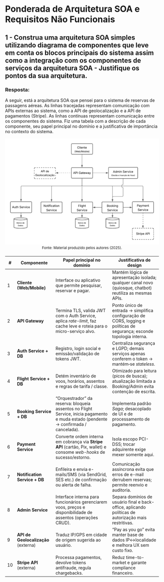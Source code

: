 # Ponderada de Arquitetura SOA e Requisitos Não Funcionais
## 1 - Construa uma arquitetura SOA simples utilizando diagrama de componentes que leve em conta os blocos principais do sistema assim como a integração com os componentes de serviços da arquitetura SOA - Justifique os pontos da sua arquitetura.

### Resposta:
A seguir, está a arquitetura SOA que pensei para o sistema de reservas de passagens aéreas. As linhas tracejadas representam comunicação com APIs externas ao sistema, como a API de geolocalização e a API de pagamentos (Stripe). As linhas contínuas representam comunicação entre os componentes do sistema.
Fiz uma tabela com a descrição de cada componente, seu papel principal no domínio e a justificativa de importância no contexto do sistema.
<div align="center">
<img src="./Arquitetura SOA.png" alt="Arquitetura SOA" /> <br>
<sup>Fonte: Material produzido pelos autores (2025).</sup>
</div>


| #  | Componente                          | Papel principal no domínio                                                                                                          | Justificativa de design                                                                                                |
| -- | ----------------------------------- | ----------------------------------------------------------------------------------------------------------------------------------- | ---------------------------------------------------------------------------------------------------------------------- |
| 1  | **Cliente (Web/Mobile)**            | Interface ou aplicativo que permite pesquisar, reservar e pagar.                                                         | Mantém lógica de apresentação isolada; qualquer canal novo (quiosque, chatbot) reutiliza as mesmas APIs.               |
| 2  | **API Gateway**                     | Termina TLS, valida JWT com o Auth Service, aplica *rate-limit*, faz cache leve e roteia para o micro-serviço alvo.                 | Ponto único de entrada → simplifica configuração de CORS, logging e políticas de segurança; esconde topologia interna. |
| 3  | **Auth Service + DB**               | Registro, login social e emissão/validação de tokens JWT.                                                                           | Centraliza segurança e LGPD; demais serviços apenas conferem o token → mantém‐se *stateless*.                          |
| 4  | **Flight Service + DB**             | Detém inventário de voos, horários, assentos e regras de tarifa / classe.                                                           | Otimizado para leitura (picos de busca); atualização limitada a Booking/Admin evita contenção de escrita.              |
| 5  | **Booking Service + DB**            | “Orquestrador” da reserva: bloqueia assentos no Flight Service, inicia pagamento e muda estado (pendente → confirmada / cancelada). | Implementa padrão *Saga*; desacoplado de UI e de processamento de pagamento.                                           |
| 6  | **Payment Service**                 | Converte ordem interna em cobrança via **Stripe API** (cartão, Pix, wallet) e consome *web-hooks* de sucesso/estorno.               | Isola escopo PCI-DSS; trocar adquirente exige mexer somente aqui.                                                      |
| 7  | **Notification Service + DB**       | Enfileira e envia e-mails/SMS (via SendGrid, SES etc.) de confirmação ou alerta de falha.                                           | Comunicação assíncrona evita que erros de e-mail derrubem reservas; permite reenvio e auditoria.                       |
| 8  | **Admin Service**                   | Interface interna para funcionários gerenciarem voos, preços e disponibilidade de assentos (operações CRUD).                        | Separa domínios de usuário final e back-office, aplicando políticas de autorização mais restritivas.                   |
| 9  | **API de Geolocalização** (externa) | Traduz IP/GPS em cidade de origem sugerida ao usuário.                                                                              | “Pay as you go” evita manter base de dados IP↔localidade e melhora UX sem custo fixo.                                  |
| 10 | **Stripe API** (externa)            | Processa pagamentos, devolve tokens antifraude, regula chargebacks.                                                                 | Reduz time-to-market e garante compliance financeiro.                                                                  |

